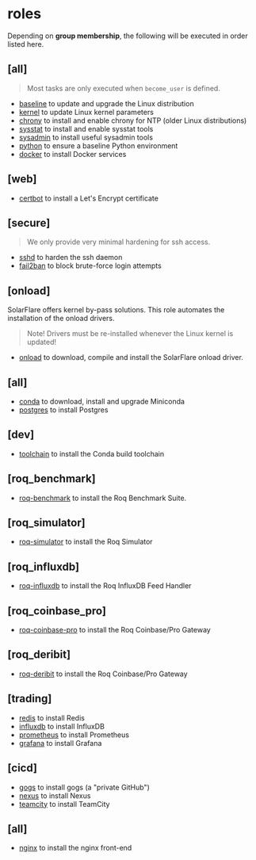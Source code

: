 # roles

Depending on **group membership**, the following will be executed
in order listed here.

## [all]

> Most tasks are only executed when `become_user` is defined.

* [baseline](baseline/README.md) to update and upgrade the Linux distribution
* [kernel](kernel/README.md) to update Linux kernel parameters
* [chrony](chrony/README.md) to install and enable chrony for NTP (older Linux distributions)
* [sysstat](sysstat/README.md) to install and enable sysstat tools
* [sysadmin](sysadmin/README.md) to install useful sysadmin tools
* [python](python/README.md) to ensure a baseline Python environment
* [docker](docker/README.md) to install Docker services

## [web]

* [certbot](certbot/README.md) to install a Let's Encrypt certificate

## [secure]

> We only provide very minimal hardening for ssh access.

* [sshd](sshd/README.md) to harden the ssh daemon
* [fail2ban](fail2band/README.md) to block brute-force login attempts

## [onload]

SolarFlare offers kernel by-pass solutions.
This role automates the installation of the onload drivers.

> Note! Drivers must be re-installed whenever the Linux kernel is updated!

* [onload](onload/README.md) to download, compile and install the SolarFlare onload driver.

## [all]

* [conda](conda/README.md) to download, install and upgrade Miniconda
* [postgres](postgres/README.md) to install Postgres

## [dev]

* [toolchain](toolchain/README.md) to install the Conda build toolchain


## [roq\_benchmark]

* [roq-benchmark](roq-benchmark/README.md) to install the Roq Benchmark Suite.

## [roq\_simulator]

* [roq-simulator](roq-simulator/README.md) to install the Roq Simulator

## [roq\_influxdb]

* [roq-influxdb](roq-influxdb/README.md) to install the Roq InfluxDB Feed Handler

## [roq\_coinbase\_pro]

* [roq-coinbase-pro](roq-coinbase-pro/README.md) to install the Roq Coinbase/Pro Gateway

## [roq\_deribit]

* [roq-deribit](roq-deribit/README.md) to install the Roq Coinbase/Pro Gateway


## [trading]

* [redis](redis/README.md) to install Redis
* [influxdb](influxdb/README.md) to install InfluxDB
* [prometheus](prometheus/README.md) to install Prometheus
* [grafana](grafana/README.md) to install Grafana

## [cicd]

* [gogs](gogs/README.md) to install gogs (a "private GitHub")
* [nexus](nexus/README.md) to install Nexus
* [teamcity](teamcity/README.md) to install TeamCity

## [all]

* [nginx](nginx/README.md) to install the nginx front-end
